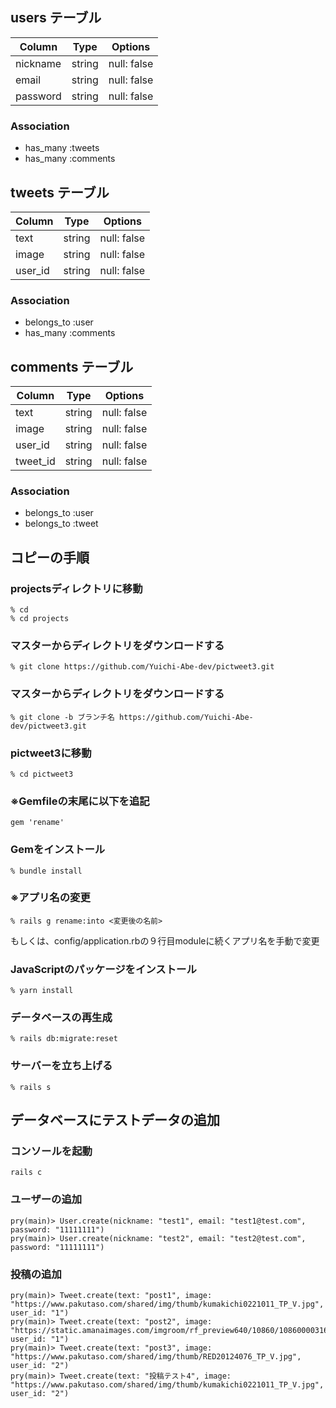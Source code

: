 ## users テーブル

| Column   | Type   | Options     |
| -------- | ------ | ----------- |
| nickname | string | null: false |
| email    | string | null: false |
| password | string | null: false |

### Association

- has_many :tweets
- has_many :comments

## tweets テーブル

| Column   | Type   | Options     |
| -------- | ------ | ----------- |
| text     | string | null: false |
| image    | string | null: false |
| user_id  | string | null: false |

### Association
- belongs_to :user
- has_many :comments

## comments テーブル

| Column   | Type   | Options     |
| -------- | ------ | ----------- |
| text     | string | null: false |
| image    | string | null: false |
| user_id  | string | null: false |
| tweet_id | string | null: false |

### Association
- belongs_to :user
- belongs_to :tweet

## コピーの手順

### projectsディレクトリに移動
```
% cd
% cd projects
```
### マスターからディレクトリをダウンロードする
```
% git clone https://github.com/Yuichi-Abe-dev/pictweet3.git
```
### マスターからディレクトリをダウンロードする
```
% git clone -b ブランチ名 https://github.com/Yuichi-Abe-dev/pictweet3.git
```
### pictweet3に移動
```
% cd pictweet3
```
### ※Gemfileの末尾に以下を追記
```
gem 'rename'
```
### Gemをインストール
```
% bundle install
```
### ※アプリ名の変更
```
% rails g rename:into <変更後の名前>
```

もしくは、config/application.rbの９行目moduleに続くアプリ名を手動で変更

### JavaScriptのパッケージをインストール
```
% yarn install
```
### データベースの再生成
```
% rails db:migrate:reset
```
### サーバーを立ち上げる
```
% rails s
```

## データベースにテストデータの追加

### コンソールを起動
```
rails c
```
### ユーザーの追加
```
pry(main)> User.create(nickname: "test1", email: "test1@test.com", password: "11111111")
pry(main)> User.create(nickname: "test2", email: "test2@test.com", password: "11111111")
```

### 投稿の追加
```
pry(main)> Tweet.create(text: "post1", image: "https://www.pakutaso.com/shared/img/thumb/kumakichi0221011_TP_V.jpg", user_id: "1")
pry(main)> Tweet.create(text: "post2", image: "https://static.amanaimages.com/imgroom/rf_preview640/10860/10860000316.jpg", user_id: "1")
pry(main)> Tweet.create(text: "post3", image: "https://www.pakutaso.com/shared/img/thumb/RED20124076_TP_V.jpg", user_id: "2")
pry(main)> Tweet.create(text: "投稿テスト4", image: "https://www.pakutaso.com/shared/img/thumb/kumakichi0221011_TP_V.jpg", user_id: "2")
```
